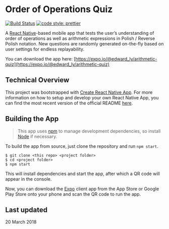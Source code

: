 # Order of Operations Quiz

[![Build Status](https://travis-ci.org/edward-ly/arithmetic-quiz-mobile.svg?branch=develop)](https://travis-ci.org/edward-ly/arithmetic-quiz-mobile) [![code style: prettier](https://img.shields.io/badge/code_style-prettier-ff69b4.svg)](https://github.com/prettier/prettier)

A [React Native](https://facebook.github.io/react-native/)-based mobile app that tests the user’s understanding of order of operations as well as arithmetic expressions in Polish / Reverse Polish notation. New questions are randomly generated on-the-fly based on user settings for endless replayability.

You can download the app here: [https://expo.io/@edward_ly/arithmetic-quiz](https://expo.io/@edward_ly/arithmetic-quiz)

## Technical Overview

This project was bootstrapped with [Create React Native App](https://github.com/react-community/create-react-native-app). For more information on how to setup and develop your own React Native App, you can find the most recent version of the official README [here](https://github.com/react-community/create-react-native-app/blob/master/README.md).

## Building the App

> This app uses [npm](https://github.com/npm/npm) to manage development dependencies, so install [Node](https://nodejs.org/en/) if necessary.

To build the app from source, just clone the repository and run `npm start`.

```shell
$ git clone <this repo> <project folder>
$ cd <project folder>
$ npm start
```

This will install dependencies and start the app, after which a QR code will appear in the console.

Now, you can download the [Expo](https://expo.io/) client app from the App Store or Google Play Store onto your phone and scan the QR code to run the app.

## Last updated

20 March 2018
